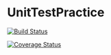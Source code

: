 # UnitTestPractice
[![Build Status](https://travis-ci.com/mastenl/UnitTestPractice.svg?branch=master)](https://travis-ci.com/mastenl/UnitTestPractice)


[![Coverage Status](https://coveralls.io/repos/github/mastenl/UnitTestPractice/badge.svg?branch=master)](https://coveralls.io/github/mastenl/UnitTestPractice?branch=master)
